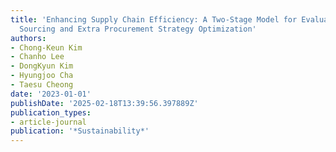 ```yaml
---
title: 'Enhancing Supply Chain Efficiency: A Two-Stage Model for Evaluating Multiple
  Sourcing and Extra Procurement Strategy Optimization'
authors:
- Chong-Keun Kim
- Chanho Lee
- DongKyun Kim
- Hyungjoo Cha
- Taesu Cheong
date: '2023-01-01'
publishDate: '2025-02-18T13:39:56.397889Z'
publication_types:
- article-journal
publication: '*Sustainability*'
---
```

